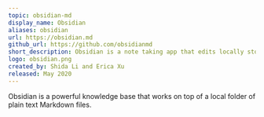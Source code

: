 ```yaml
---
topic: obsidian-md
display_name: Obsidian
aliases: obsidian
url: https://obsidian.md
github_url: https://github.com/obsidianmd
short_description: Obsidian is a note taking app that edits locally stored Markdown files
logo: obsidian.png
created_by: Shida Li and Erica Xu
released: May 2020
---
```

Obsidian is a powerful knowledge base that works on top of a local folder of plain text Markdown files.
